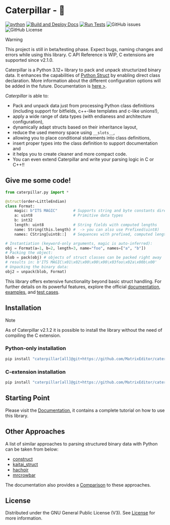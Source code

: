 # Caterpillar - 🐛

[![python](https://img.shields.io/python/required-version-toml?tomlFilePath=https%3A%2F%2Fraw.githubusercontent.com%2FMatrixEditor%2Fcaterpillar%2Fmaster%2Fpyproject.toml&logo=python)](https://www.python.org/downloads/)
[![Build and Deploy Docs](https://github.com/MatrixEditor/caterpillar/actions/workflows/python-sphinx.yml/badge.svg)](https://github.com/MatrixEditor/caterpillar/actions/workflows/python-sphinx.yml)
[![Run Tests](https://github.com/MatrixEditor/caterpillar/actions/workflows/python-test.yml/badge.svg)](https://github.com/MatrixEditor/caterpillar/actions/workflows/python-test.yml)
![GitHub issues](https://img.shields.io/github/issues/MatrixEditor/caterpillar?logo=github)
![GitHub License](https://img.shields.io/github/license/MatrixEditor/caterpillar?logo=github)



> [!WARNING]
> This project is still in beta/testing phase. Expect bugs, naming changes and errors while using this
> library. C API Reference is WIP, C extensions are supported since v2.1.0.

Caterpillar is a Python 3.12+ library to pack and unpack structurized binary data. It
enhances the capabilities of [Python Struct](https://docs.python.org/3/library/struct.html)
by enabling direct class declaration. More information about the different configuration
options will be added in the future. Documentation is [here >](https://matrixeditor.github.io/caterpillar/).

*Caterpillar* is able to:

* Pack and unpack data just from processing Python class definitions (including support for bitfields, c++-like templates and c-like unions!),
* apply a wide range of data types (with endianess and architecture configuration),
* dynamically adapt structs based on their inheritance layout,
* reduce the used memory space using `__slots__`,
* allowing you to place conditional statements into class definitions,
* insert proper types into the class definition to support documentation and
* it helps you to create cleaner and more compact code.
* You can even extend Caterpillar and write your parsing logic in C or C++!!

## Give me some code!

```python
from caterpillar.py import *

@struct(order=LittleEndian)
class Format:
    magic: b"ITS MAGIC"       # Supports string and byte constants directly
    a: uint8                  # Primitive data types
    b: int32
    length: uint8             # String fields with computed lengths
    name: String(this.length) #  -> you can also use Prefixed(uint8)
    names: CString[uint8::]   # Sequences with prefixed, computed lengths

# Instantiation (keyword-only arguments, magic is auto-inferred):
obj = Format(a=1, b=2, length=3, name="foo", names=["a", "b"])
# Packing the object:
blob = pack(obj) # objects of struct classes can be packed right away
# results in: b'ITS MAGIC\x01\x02\x00\x00\x00\x03foo\x02a\x00b\x00'
# Unpacking the binary data:
obj2 = unpack(blob, Format)
```

This library offers extensive functionality beyond basic struct handling. For further details
on its powerful features, explore the official [documentation](https://matrixeditor.github.io/caterpillar/),
[examples](./examples/), and [test cases](./test/).

## Installation

> [!NOTE]
> As of Caterpillar v2.1.2 it is possible to install the library without the need of
> compiling the C extension.

### Python-only installation

```bash
pip install "caterpillar[all]@git+https://github.com/MatrixEditor/caterpillar"
```

### C-extension installation

```bash
pip install "caterpillar[all]@git+https://github.com/MatrixEditor/caterpillar/#subdirectory=src/ccaterpillar"
```


## Starting Point

Please visit the [Documentation](https://matrixeditor.github.io/caterpillar/), it contains a complete tutorial on how to use this library.

## Other Approaches

A list of similar approaches to parsing structured binary data with Python can be taken from below:

* [construct](https://github.com/construct/construct)
* [kaitai_struct](https://github.com/kaitai-io/kaitai_struct)
* [hachoir](https://hachoir.readthedocs.io/en/latest/)
* [mrcrowbar](https://github.com/moralrecordings/mrcrowbar)

The documentation also provides a [Comparison](https://matrixeditor.github.io/caterpillar/reference/introduction.html#comparison)
to these approaches.

## License

Distributed under the GNU General Public License (V3). See [License](LICENSE) for more information.